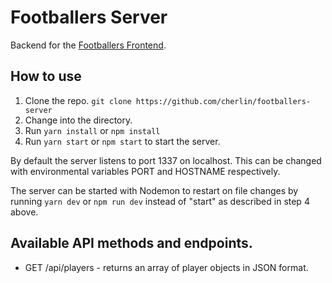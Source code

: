 # Footballers Server

Backend for the [Footballers Frontend](https://github.com/cherlin/footballers-frontend).

## How to use
1. Clone the repo. ```git clone https://github.com/cherlin/footballers-server```
2. Change into the directory.
3. Run ```yarn install``` or ```npm install``` 
4. Run ```yarn start``` or ```npm start``` to start the server.

By default the server listens to port 1337 on localhost. This can be changed with environmental variables PORT and HOSTNAME respectively.

The server can be started with Nodemon to restart on file changes by running ```yarn dev``` or ```npm run dev``` instead of "start" as described in step 4 above.

## Available API methods and endpoints.
* GET /api/players - returns an array of player objects in JSON format.
